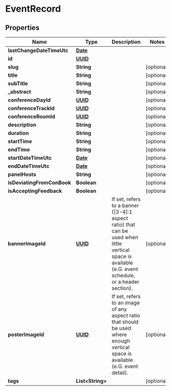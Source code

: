 
# EventRecord

## Properties
Name | Type | Description | Notes
------------ | ------------- | ------------- | -------------
**lastChangeDateTimeUtc** | [**Date**](Date.md) |  | 
**id** | [**UUID**](UUID.md) |  | 
**slug** | **String** |  |  [optional]
**title** | **String** |  |  [optional]
**subTitle** | **String** |  |  [optional]
**_abstract** | **String** |  |  [optional]
**conferenceDayId** | [**UUID**](UUID.md) |  |  [optional]
**conferenceTrackId** | [**UUID**](UUID.md) |  |  [optional]
**conferenceRoomId** | [**UUID**](UUID.md) |  |  [optional]
**description** | **String** |  |  [optional]
**duration** | **String** |  |  [optional]
**startTime** | **String** |  |  [optional]
**endTime** | **String** |  |  [optional]
**startDateTimeUtc** | [**Date**](Date.md) |  |  [optional]
**endDateTimeUtc** | [**Date**](Date.md) |  |  [optional]
**panelHosts** | **String** |  |  [optional]
**isDeviatingFromConBook** | **Boolean** |  |  [optional]
**isAcceptingFeedback** | **Boolean** |  |  [optional]
**bannerImageId** | [**UUID**](UUID.md) | If set, refers to a banner ([3-4]:1 aspect ratio) that can be used when little  vertical space is available (e.G. event schedule, or a header section). |  [optional]
**posterImageId** | [**UUID**](UUID.md) | If set, refers to an image of any aspect ratio that should be used where enough  vertical space is available (e.G. event detail). |  [optional]
**tags** | **List&lt;String&gt;** |  |  [optional]



